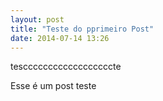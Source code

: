 ```yaml
---
layout: post
title: "Teste do pprimeiro Post"
date: 2014-07-14 13:26
---
```


tesccccccccccccccccccte

Esse é um post teste